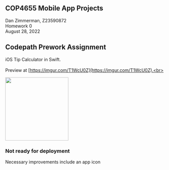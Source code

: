 ## COP4655 Mobile App Projects
Dan Zimmerman, Z23590872<br>
Homework 0<br>
August 28, 2022<br>

## Codepath Prework Assignment

iOS Tip Calculator in Swift.<br><br>
Preview at [https://imgur.com/T1WcU0Z](https://imgur.com/T1WcU0Z).<br>

<img src="https://media.giphy.com/media/0YW22rRzCO3tBUgxEP/giphy.gif" width=200><br>

### Not ready for deployment

Necessary improvements include an app icon
